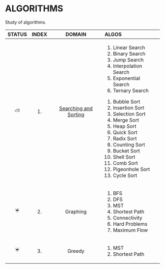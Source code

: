 # ALGORITHMS
Study of algorithms.

| STATUS | INDEX | DOMAIN | ALGOS |
| :---: | :---: | :----: | :---- |
| :partly_sunny: | 1. | [Searching and Sorting](./searching_and_sorting/) | <ol><li>Linear Search</li><li>Binary Search</li><li>Jump Search</li><li>Interpolation Search</li><li>Exponential Search</li><li>Ternary Search</li></ol><ol><li>Bubble Sort</li><li>Insertion Sort</li><li>Selection Sort</li><li>Merge Sort</li><li>Heap Sort</li><li>Quick Sort</li><li>Radix Sort</li><li>Counting Sort</li><li>Bucket Sort</li><li>Shell Sort</li><li>Comb Sort</li><li>Pigeonhole Sort</li><li>Cycle Sort</li></ol> |
| :umbrella: | 2. | Graphing | <ol><li>BFS</li><li>DFS</li><li>MST</li><li>Shortest Path</li><li>Connectivity</li><li>Hard Problems</li><li>Maximum Flow</li></ol> |
| :umbrella: | 3. | Greedy | <ol><li>MST</li><li>Shortest Path</li></ol> |
